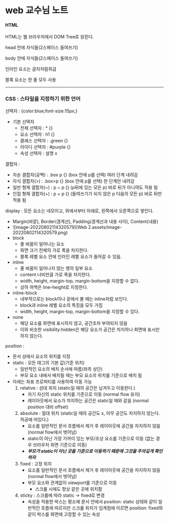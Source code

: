 # web 교수님 노트

#### HTML

HTML는 웹 브라우저에서 DOM Tree로 읽힌다.

head 안에 자식들(2스페이스 들여쓰기)

body 안에 자식들(2스페이스 들여쓰기)

인라인 요소는 글자처럼취급

블록 요소는 한 줄 모두 사용

---

### CSS : 스타일을 지정하기 위한 언어

선택자 : {color:blue;font-size:15px;}

- 기본 선택자
  - 전체 선택자 : * {}
  - 요소 선택자 : h1 {}
  - 클래스 선택자 : .green {}
  - 아이디 선택자 : #purple {}
  - 속성 선택자 : 설명 x

결합자 : 

- 자손 결합자(공백) : .box p {} (box 안에 p를 선택) 여러 단계 내려감
- 자식 결합자(>) : .box>p {} (box 안에 p를 선택) 한 단계만 내려감
- 일반 형제 결합자(~) : p ~ p {} (p뒤에 있는 모든 p) 바로 뒤가 아니여도 적용 됨
- 인접 형제 결합자(+) : p + p {} (들여쓰기가 되지 않은 p 다음의 모든 p) 바로 뒤만 적용 됨 

display : 모든 요소는 네모이고, 위에서부터 아래로, 왼쪽에서 오른쪽으로 쌓인다.

- Margin(바깥), Border(경계선), Padding(경계선과 내용 사이), Content(내용)
- ![image-20220802114320579](Web 2.assets/image-20220802114320579.png)
- block
  - 줄 바꿈이 일어나는 요소
  - 화면 크기 전체의 가로 폭을 차지한다.
  - 블록 레벨 요소 안에 인라인 레벨 요소가 들어갈 수 있음.
- inline
  - 줄 바꿈이 일어나지 않는 행의 일부 요소
  - content 너비만큼 가로 폭을 차지한다.
  - width, height, margin-top, margin-bottom을 지정할 수 없다.
  - 상하 여백은 line-height로 지정한다.
- inline-block
  - 내부적으로는 block이나 겉에서 볼 때는 inline처럼 보인다.
  - block과 inline 레벨 요소의 특징을 모두 가짐
  - width, height, margin-top, margin-bottom을 지정할 수 있다.
- none
  - 해당 요소를 화면에 표시하지 않고, 공간조차 부여되지 않음
  - 이와 비슷한 visibility:hidden은 해당 요소가 공간은 차지하나 화면에 표시만 하지 않는다.

position : 

- 문서 상에서 요소의 위치를 지정
- static : 모든 태그의 기본 값(기준 위치)
  - 일반적인 요소의 배치 순서에 따름(좌측 상단)
  - 부모 요소 내에서 배치될 때는 부모 요소의 위치를 기준으로 배치 됨
- 아래는 좌표 프로퍼티를 사용하여 이동 가능
  1. relative : 상대 위치 (static일 때의 공간은 남겨두고 이동한다.)
     - 자기 자신의 static 위치를 기준으로 이동 (normal flow 유지)
     - 레이아웃에서 요소가 차지하는 공간은 static일 때와 같음 (normal position 대비 offset)
  2. absolute : 절대 위치 (static일 때의 공간도 x, 아무 공간도 차지하지 않는다. 허공에 떠있다.)
     - 요소를 일반적인 문서 흐름에서 제거 후 레이아웃에 공간을 차지하지 않음 (normal flow에서 벗어남)
     - static이 아닌 가장 가까이 있는 부모/조상 요소를 기준으로 이동 (없는 경우 브라우저 화면 기준으로 이동)
     - ***부모가 static이 아닌 곳을 기준으로 이동하기 때문에 그것을 주의깊게 확인하자***
  3. fixed : 고정 위치
     - 요소를 일반적인 문서 흐름에서 제거 후 레이아웃에 공간을 차지하지 않음(normal flow에서 벗어남)
     - 부모 요소와 관계없이 viewport를 기준으로 이동
       - 스크롤 시에도 항상 같은 곳에 위치함
  4. sticky : 스크롤에 따라 static -> fixed로 변경
     - 속성을 적용한 박스는 평소에 문서 안에서 position: static 상태와 같이 일반적인 흐름에 따르지만 스크롤 위치가 임계점에 이르면 position: fixed와 같이 박스를 화면에 고정할 수 있는 속성